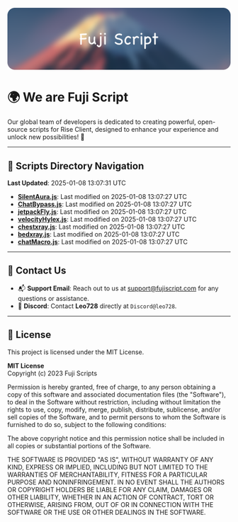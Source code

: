 ![Banner](.github/b.webp)

# 🌍 **We are Fuji Script**

Our global team of developers is dedicated to creating powerful, open-source scripts for Rise Client, designed to enhance your experience and unlock new possibilities! 🌟

---
<!-- SCRIPTS_NAVIGATION_START -->
## 📂 **Scripts Directory Navigation**

**Last Updated**: 2025-01-08 13:07:31 UTC

- **[SilentAura.js](scripts/SilentAura.js)**: Last modified on 2025-01-08 13:07:27 UTC
- **[ChatBypass.js](scripts/ChatBypass.js)**: Last modified on 2025-01-08 13:07:27 UTC
- **[jetpackFly.js](scripts/jetpackFly.js)**: Last modified on 2025-01-08 13:07:27 UTC
- **[velocityHylex.js](scripts/velocityHylex.js)**: Last modified on 2025-01-08 13:07:27 UTC
- **[chestxray.js](scripts/chestxray.js)**: Last modified on 2025-01-08 13:07:27 UTC
- **[bedxray.js](scripts/bedxray.js)**: Last modified on 2025-01-08 13:07:27 UTC
- **[chatMacro.js](scripts/chatMacro.js)**: Last modified on 2025-01-08 13:07:27 UTC

<!-- SCRIPTS_NAVIGATION_END -->

---

## 💬 **Contact Us**  
- 📬 **Support Email**: Reach out to us at [support@fujiscript.com](mailto:support@fujiscript.com) for any questions or assistance.  
- 💬 **Discord**: Contact **Leo728** directly at `Discord@leo728`.

---

## 📜 **License**

This project is licensed under the MIT License.  

**MIT License**  
Copyright (c) 2023 Fuji Scripts  

Permission is hereby granted, free of charge, to any person obtaining a copy of this software and associated documentation files (the "Software"), to deal in the Software without restriction, including without limitation the rights to use, copy, modify, merge, publish, distribute, sublicense, and/or sell copies of the Software, and to permit persons to whom the Software is furnished to do so, subject to the following conditions:  

The above copyright notice and this permission notice shall be included in all copies or substantial portions of the Software.  

THE SOFTWARE IS PROVIDED "AS IS", WITHOUT WARRANTY OF ANY KIND, EXPRESS OR IMPLIED, INCLUDING BUT NOT LIMITED TO THE WARRANTIES OF MERCHANTABILITY, FITNESS FOR A PARTICULAR PURPOSE AND NONINFRINGEMENT. IN NO EVENT SHALL THE AUTHORS OR COPYRIGHT HOLDERS BE LIABLE FOR ANY CLAIM, DAMAGES OR OTHER LIABILITY, WHETHER IN AN ACTION OF CONTRACT, TORT OR OTHERWISE, ARISING FROM, OUT OF OR IN CONNECTION WITH THE SOFTWARE OR THE USE OR OTHER DEALINGS IN THE SOFTWARE.  
